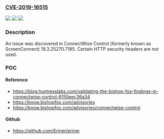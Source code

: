 ### [CVE-2019-16515](https://cve.mitre.org/cgi-bin/cvename.cgi?name=CVE-2019-16515)
![](https://img.shields.io/static/v1?label=Product&message=n%2Fa&color=blue)
![](https://img.shields.io/static/v1?label=Version&message=n%2Fa&color=blue)
![](https://img.shields.io/static/v1?label=Vulnerability&message=n%2Fa&color=brighgreen)

### Description

An issue was discovered in ConnectWise Control (formerly known as ScreenConnect) 19.3.25270.7185. Certain HTTP security headers are not used.

### POC

#### Reference
- https://blog.huntresslabs.com/validating-the-bishop-fox-findings-in-connectwise-control-9155eec36a34
- https://know.bishopfox.com/advisories
- https://know.bishopfox.com/advisories/connectwise-control

#### Github
- https://github.com/Eriner/eriner

